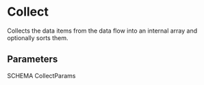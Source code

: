 # Collect

Collects the data items from the data flow into an internal array and optionally
sorts them.

## Parameters

SCHEMA CollectParams
